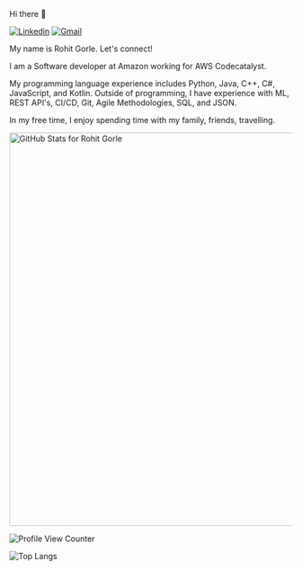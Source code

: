 Hi there 👋

[![Linkedin](https://img.shields.io/badge/-rohitgorle-blue&?logo=linkedin&color=blue&?link=https://www.linkedin.com/in/rohitgorle&link=https://www.linkedin.com/in/rohitgorle)](https://www.linkedin.com/in/rohitgorle) [![Gmail](https://img.shields.io/badge/-g17rohit-blue&?logo=gmail&logoColor=white&color=D14836&?link=mailto:g17rohit@gmail.com&link=mailto:g17rohit@gmail.com)](mailto:g17rohit@gmail.com)

My name is Rohit Gorle. Let's connect!

I am a Software developer at Amazon working for AWS Codecatalyst.

My programming language experience includes Python, Java, C++, C#, JavaScript, and Kotlin. Outside of programming, I have experience with ML, REST API's, CI/CD, Git, Agile Methodologies, SQL, and JSON.

In my free time, I enjoy spending time with my family, friends, travelling.

<img src="https://github-readme-stats.vercel.app/api?username=rohit-gorle&show_icons=true&include_all_commits=true&count_private=true&theme=jolly&layout=compact" alt="GitHub Stats for Rohit Gorle" width="700">

![Profile View Counter](https://komarev.com/ghpvc/?username=rohit-gorle&color=blue&label=Profile+Views)

![Top Langs](https://github-readme-stats.vercel.app/api/top-langs/?username=rohit-gorle&hide_progress=true)

<!-- [![GitHub Streak](https://github-readme-streak-stats.herokuapp.com?user=gannaramu&theme=synthwave)](https://git.io/streak-stats)

<img src="https://github.com/rohit-gorle/rohit-gorle/blob/master/Animation4.gif" width="700"> -->
